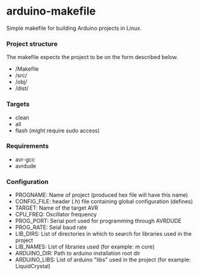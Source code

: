 # arduino-makefile
Simple makefile for building Arduino projects in Linux. 

### Project structure
The makefile expects the project to be on the form described below.
- /Makefile
- /src/
- /obj/
- /dist/

### Targets
- clean
- all
- flash (might require sudo access)

### Requirements
- avr-gcc
- avrdude

### Configuration
- PROGNAME: Name of project (produced hex file will have this name)
- CONFIG_FILE: header (.h) file containing global configuration (defines)
- TARGET: Name of the target AVR
- CPU_FREQ: Oscillator frequency
- PROG_PORT: Serial port used for programming through AVRDUDE
- PROG_RATE: Seial baud rate
- LIB_DIRS: List of directories in which to search for libraries used in the project
- LIB_NAMES: List of libraries used (for example: m core)
- ARDUINO_DIR: Path to arduino installation root dir
- ARDUINO_LIBS: List of arduino "libs" used in the project (for example: LiquidCrystal)
